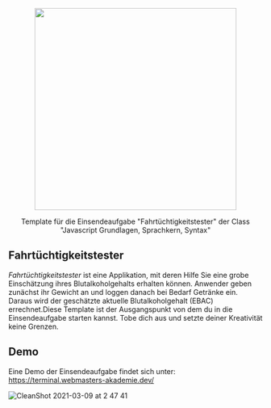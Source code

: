 <p align="center"><a href="https://www.webmasters-fernakademie.de"><img src="https://www.webmasters-fernakademie.de/images/wfa_img/logo-wfa.png?1571290125" width="400"></a></p>
<p align="center">
Template für die Einsendeaufgabe "Fahrtüchtigkeitstester" der Class "Javascript Grundlagen, Sprachkern, Syntax"
</p>

## Fahrtüchtigkeitstester
*Fahrtüchtigkeitstester* ist eine Applikation, mit deren Hilfe Sie eine grobe Einschätzung ihres Blutalkoholgehalts erhalten können. Anwender geben zunächst ihr Gewicht an und loggen danach bei Bedarf Getränke ein. Daraus wird der geschätzte aktuelle Blutalkoholgehalt (EBAC) errechnet.Diese Template ist der Ausgangspunkt von dem du in die Einsendeaufgabe starten kannst. Tobe dich aus und setzte deiner Kreativität keine Grenzen.

## Demo

Eine Demo der Einsendeaufgabe findet sich unter: <a href="https://terminal.webmasters-akademie.dev/">https://terminal.webmasters-akademie.dev/</a>

![CleanShot 2021-03-09 at 2 47 41](https://user-images.githubusercontent.com/42392570/110480286-9d9bd100-80e6-11eb-9100-9c2294b1513d.gif)
